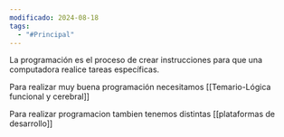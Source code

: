 ```yaml
---
modificado: 2024-08-18
tags:
  - "#Principal"
---
```

La programación es el proceso de crear instrucciones para que una computadora realice tareas específicas. 

Para realizar muy buena programación necesitamos [[Temario-Lógica funcional y cerebral]]

Para realizar programacion tambien tenemos distintas [[plataformas de desarrollo]]


